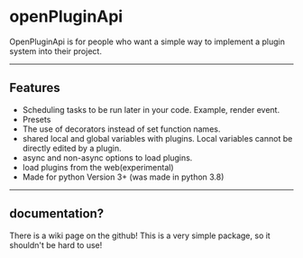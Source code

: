 # openPluginApi
OpenPluginApi is for people who want a simple way to implement a plugin system into their project.

***

## Features

  - Scheduling tasks to be run later in your code. Example, render event.
  - Presets
  - The use of decorators instead of set function names.
  - shared local and global variables with plugins. Local variables cannot be directly edited by a plugin.
  - async and non-async options to load plugins.
  - load plugins from the web(experimental)
  - Made for python Version 3+ (was made in python 3.8)

***

## documentation?

There is a wiki page on the github! This is a very simple package, so it shouldn't be hard to use!